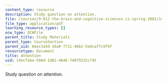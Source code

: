 ```yaml
---
content_type: resource
description: Study question on attention.
file: /courses/9-012-the-brain-and-cognitive-sciences-ii-spring-2002/14ecfa6e5b8d1d02464674079225c745_attention.pdf
file_type: application/pdf
learning_resource_types: []
ocw_type: OCWFile
parent_title: Study Materials
parent_type: CourseSection
parent_uid: 8eec3a5d-16a0-7711-46b2-5edcaffc9f9f
resourcetype: Document
title: Attention
uid: 14ecfa6e-5b8d-1d02-4646-74079225c745
---
```

Study question on attention.

